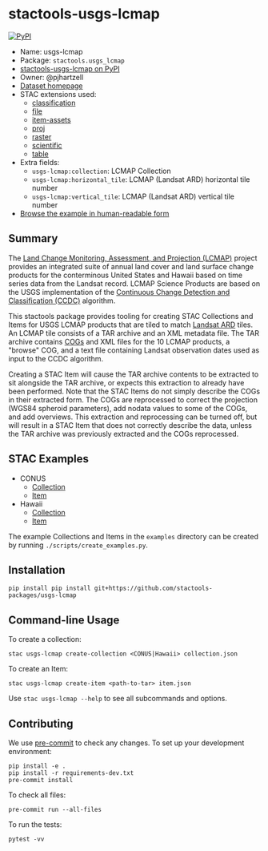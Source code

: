 # stactools-usgs-lcmap

[![PyPI](https://img.shields.io/pypi/v/stactools-usgs-lcmap)](https://pypi.org/project/stactools-usgs-lcmap/)

- Name: usgs-lcmap
- Package: `stactools.usgs_lcmap`
- [stactools-usgs-lcmap on PyPI](https://pypi.org/project/stactools-usgs-lcmap/)
- Owner: @pjhartzell
- [Dataset homepage](https://www.usgs.gov/special-topics/lcmap)
- STAC extensions used:
  - [classification](https://github.com/stac-extensions/classification)
  - [file](https://github.com/stac-extensions/file)
  - [item-assets](https://github.com/stac-extensions/item-assets)
  - [proj](https://github.com/stac-extensions/projection/)
  - [raster](https://github.com/stac-extensions/raster)
  - [scientific](https://github.com/stac-extensions/scientific)
  - [table](https://github.com/stac-extensions/table)
- Extra fields:
  - `usgs-lcmap:collection`: LCMAP Collection
  - `usgs-lcmap:horizontal_tile`: LCMAP (Landsat ARD) horizontal tile number
  - `usgs-lcmap:vertical_tile`: LCMAP (Landsat ARD) vertical tile number
- [Browse the example in human-readable form](https://radiantearth.github.io/stac-browser/#/external/raw.githubusercontent.com/stactools-packages/usgs-lcmap/main/examples/catalog.json)

## Summary

The [Land Change Monitoring, Assessment, and Projection (LCMAP)](https://www.usgs.gov/special-topics/lcmap) project provides an integrated suite of annual land cover and land surface change products for the conterminous United States and Hawaii based on time series data from the Landsat record. LCMAP Science Products are based on the USGS implementation of the [Continuous Change Detection and Classification (CCDC)](https://doi.org/10.1016/j.rse.2014.01.011) algorithm.

This stactools package provides tooling for creating STAC Collections and Items for USGS LCMAP products that are tiled to match [Landsat ARD](https://www.usgs.gov/landsat-missions/landsat-us-analysis-ready-data) tiles. An LCMAP tile consists of a TAR archive and an XML metadata file. The TAR archive contains [COGs](https://www.cogeo.org/) and XML files for the 10 LCMAP products, a "browse" COG, and a text file containing Landsat observation dates used as input to the CCDC algorithm.

Creating a STAC Item will cause the TAR archive contents to be extracted to sit alongside the TAR archive, or expects this extraction to already have been performed. Note that the STAC Items do not simply describe the COGs in their extracted form. The COGs are reprocessed to correct the projection (WGS84 spheroid parameters), add nodata values to some of the COGs, and add overviews. This extraction and reprocessing can be turned off, but will result in a STAC Item that does not correctly describe the data, unless the TAR archive was previously extracted and the COGs reprocessed.

## STAC Examples

- CONUS
  - [Collection](examples/usgs-lcmap-conus/collection.json)
  - [Item](examples/usgs-lcmap-conus/LCMAP_CU_001004_1999_V13_CCDC/LCMAP_CU_001004_1999_V13_CCDC.json)
- Hawaii
  - [Collection](examples/usgs-lcmap-hawaii/collection.json)
  - [Item](examples/usgs-lcmap-hawaii/LCMAP_HI_000000_2020_V10_CCDC/LCMAP_HI_000000_2020_V10_CCDC.json)

The example Collections and Items in the `examples` directory can be created by running `./scripts/create_examples.py`.

## Installation

```shell
pip install pip install git+https://github.com/stactools-packages/usgs-lcmap
```

## Command-line Usage

To create a collection:

```shell
stac usgs-lcmap create-collection <CONUS|Hawaii> collection.json
```

To create an Item:

```shell
stac usgs-lcmap create-item <path-to-tar> item.json
```

Use `stac usgs-lcmap --help` to see all subcommands and options.

## Contributing

We use [pre-commit](https://pre-commit.com/) to check any changes.
To set up your development environment:

```shell
pip install -e .
pip install -r requirements-dev.txt
pre-commit install
```

To check all files:

```shell
pre-commit run --all-files
```

To run the tests:

```shell
pytest -vv
```
